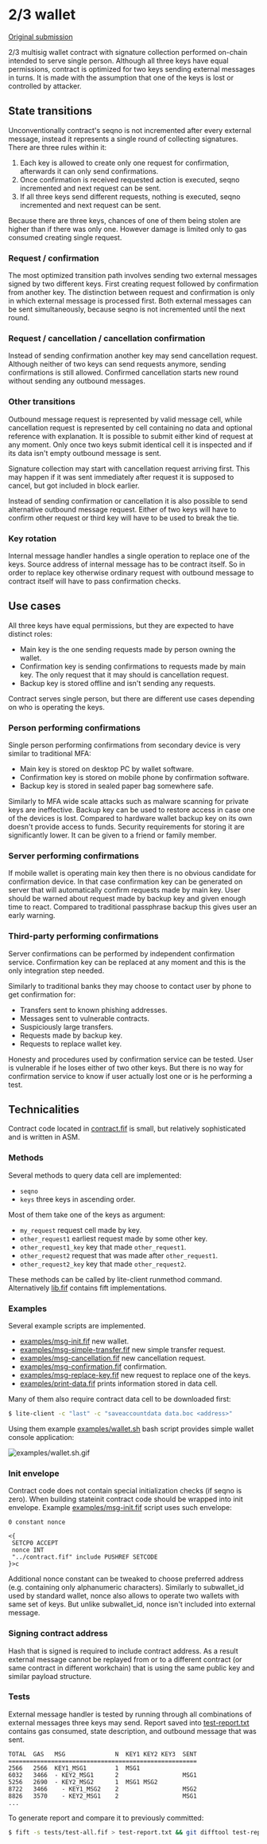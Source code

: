 # 2/3 wallet

[Original submission]

2/3 multisig wallet contract with signature collection performed on-chain intended to serve single person. Although all three keys have equal permissions, contract is optimized for two keys sending external messages in turns. It is made with the assumption that one of the keys is lost or controlled by attacker.

## State transitions

Unconventionally contract's seqno is not incremented after every external message, instead it represents a single round of collecting signatures. There are three rules within it:

1. Each key is allowed to create only one request for confirmation, afterwards it can only send confirmations.
1. Once confirmation is received requested action is executed, seqno incremented and next request can be sent.
1. If all three keys send different requests, nothing is executed, seqno incremented and next request can be sent.

Because there are three keys, chances of one of them being stolen are higher than if there was only one. However damage is limited only to gas consumed creating single request.

### Request / confirmation

The most optimized transition path involves sending two external messages signed by two different keys. First creating request followed by confirmation from another key. The distinction between request and confirmation is only in which external message is processed first. Both external messages can be sent simultaneously, because seqno is not incremented until the next round.

### Request / cancellation / cancellation confirmation

Instead of sending confirmation another key may send cancellation request. Although neither of two keys can send requests anymore, sending confirmations is still allowed. Confirmed cancellation starts new round without sending any outbound messages.

### Other transitions

Outbound message request is represented by valid message cell, while cancellation request is represented by cell containing no data and optional reference with explanation. It is possible to submit either kind of request at any moment. Only once two keys submit identical cell it is inspected and if its data isn't empty outbound message is sent.

Signature collection may start with cancellation request arriving first. This may happen if it was sent immediately after request it is supposed to cancel, but got included in block earlier.

Instead of sending confirmation or cancellation it is also possible to send alternative outbound message request. Either of two keys will have to confirm other request or third key will have to be used to break the tie.

### Key rotation

Internal message handler handles a single operation to replace one of the keys. Source address of internal message has to be contract itself. So in order to replace key otherwise ordinary request with outbound message to contract itself will have to pass confirmation checks.

## Use cases

All three keys have equal permissions, but they are expected to have distinct roles:

- Main key is the one sending requests made by person owning the wallet.
- Confirmation key is sending confirmations to requests made by main key. The only request that it may should is cancellation request.
- Backup key is stored offline and isn't sending any requests.

Contract serves single person, but there are different use cases depending on who is operating the keys.

### Person performing confirmations

Single person performing confirmations from secondary device is very similar to traditional MFA:

- Main key is stored on desktop PC by wallet software.
- Confirmation key is stored on mobile phone by confirmation software.
- Backup key is stored in sealed paper bag somewhere safe.

Similarly to MFA wide scale attacks such as malware scanning for private keys are ineffective. Backup key can be used to restore access in case one of the devices is lost. Compared to hardware wallet backup key on its own doesn't provide access to funds. Security requirements for storing it are significantly lower. It can be given to a friend or family member.

### Server performing confirmations

If mobile wallet is operating main key then there is no obvious candidate for confirmation device. In that case confirmation key can be generated on server that will automatically confirm requests made by main key. User should be warned about request made by backup key and given enough time to react. Compared to traditional passphrase backup this gives user an early warning.

### Third-party performing confirmations

Server confirmations can be performed by independent confirmation service. Confirmation key can be replaced at any moment and this is the only integration step needed.

Similarly to traditional banks they may choose to contact user by phone to get confirmation for:

- Transfers sent to known phishing addresses.
- Messages sent to vulnerable contracts.
- Suspiciously large transfers.
- Requests made by backup key.
- Requests to replace wallet key.

Honesty and procedures used by confirmation service can be tested. User is vulnerable if he loses either of two other keys. But there is no way for confirmation service to know if user actually lost one or is he performing a test.

## Technicalities

Contract code located in [contract.fif] is small, but relatively sophisticated and is written in ASM.

### Methods

Several methods to query data cell are implemented:

- `seqno`
- `keys` three keys in ascending order.

Most of them take one of the keys as argument:

- `my_request` request cell made by key.
- `other_request1` earliest request made by some other key.
- `other_request1_key` key that made `other_request1`.
- `other_request2` request that was made after `other_request1`.
- `other_request2_key` key that made `other_request2`.

These methods can be called by lite-client runmethod command. Alternatively [lib.fif] contains fift implementations.

### Examples

Several example scripts are implemented.

- [examples/msg-init.fif] new wallet.
- [examples/msg-simple-transfer.fif] new simple transfer request.
- [examples/msg-cancellation.fif] new cancellation request.
- [examples/msg-confirmation.fif] confirmation.
- [examples/msg-replace-key.fif] new request to replace one of the keys.
- [examples/print-data.fif] prints information stored in data cell.

Many of them also require contract data cell to be downloaded first:

```sh
$ lite-client -c "last" -c "saveaccountdata data.boc <address>"
```

Using them example [examples/wallet.sh] bash script provides simple wallet console application:

![examples/wallet.sh.gif][examples/wallet.sh.gif]

### Init envelope

Contract code does not contain special initialization checks (if seqno is zero). When building stateinit contract code should be wrapped into init envelope. Example [examples/msg-init.fif] script uses such envelope:

```
0 constant nonce

<{
 SETCP0 ACCEPT
 nonce INT
 "../contract.fif" include PUSHREF SETCODE
}>c
```

Additional nonce constant can be tweaked to choose preferred address (e.g. containing only alphanumeric characters). Similarly to subwallet_id used by standard wallet, nonce also allows to operate two wallets with same set of keys. But unlike subwallet_id, nonce isn't included into external message.

### Signing contract address

Hash that is signed is required to include contract address. As a result external message cannot be replayed from or to a different contract (or same contract in different workchain) that is using the same public key and similar payload structure.

### Tests

External message handler is tested by running through all combinations of external messages three keys may send. Report saved into [test-report.txt] contains gas consumed, state description, and outbound message that was sent.

```
TOTAL  GAS   MSG              N  KEY1 KEY2 KEY3  SENT
=====================================================
2566   2566  KEY1_MSG1        1  MSG1
6032   3466  - KEY2_MSG1      2                  MSG1
5256   2690  - KEY2_MSG2      1  MSG1 MSG2
8722   3466    - KEY1_MSG2    2                  MSG2
8826   3570    - KEY2_MSG1    2                  MSG1
...
```

To generate report and compare it to previously committed:

```sh
$ fift -s tests/test-all.fif > test-report.txt && git difftool test-report.txt
```

[original submission]: https://github.com/rainydio/wallet23/tree/a655b1acb3853b8fa33c34909a43d8e80b977bca
[contract.fif]: https://github.com/rainydio/wallet23/blob/master/contract.fif
[lib.fif]: https://github.com/rainydio/wallet23/blob/master/lib.fif
[examples/msg-init.fif]: https://github.com/rainydio/wallet23/blob/master/examples/msg-init.fif
[examples/msg-simple-transfer.fif]: https://github.com/rainydio/wallet23/blob/master/examples/msg-simple-transfer.fif
[examples/msg-cancellation.fif]: https://github.com/rainydio/wallet23/blob/master/examples/msg-cancellation.fif
[examples/msg-confirmation.fif]: https://github.com/rainydio/wallet23/blob/master/examples/msg-confirmation.fif
[examples/msg-replace-key.fif]: https://github.com/rainydio/wallet23/blob/master/examples/msg-replace-key.fif
[examples/print-data.fif]: https://github.com/rainydio/wallet23/blob/master/examples/print-data.fif
[examples/wallet.sh]: https://github.com/rainydio/wallet23/blob/master/examples/wallet.sh
[examples/wallet.sh.gif]: https://raw.githubusercontent.com/rainydio/wallet23/master/examples/wallet.sh.gif
[test-report.txt]: https://github.com/rainydio/wallet23/blob/master/test-report.txt
